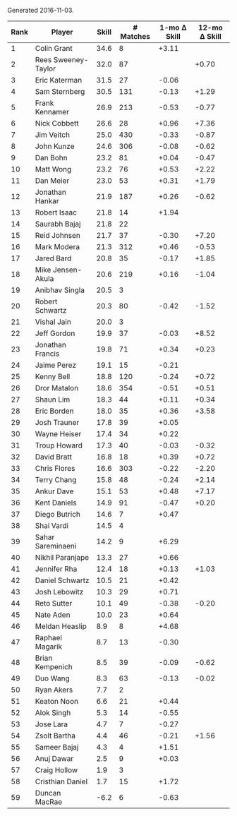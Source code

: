 Generated 2016-11-03.

| Rank | Player              | Skill | # Matches | 1-mo Δ Skill | 12-mo Δ Skill |
|------|---------------------|-------|-----------|--------------|---------------|
|    1 | Colin Grant         |  34.6 |         8 |        +3.11 |               |
|    2 | Rees Sweeney-Taylor |  32.0 |        87 |              |         +0.70 |
|    3 | Eric Katerman       |  31.5 |        27 |        -0.06 |               |
|    4 | Sam Sternberg       |  30.5 |       131 |        -0.13 |         +1.29 |
|    5 | Frank Kennamer      |  26.9 |       213 |        -0.53 |         -0.77 |
|    6 | Nick Cobbett        |  26.6 |        28 |        +0.96 |         +7.36 |
|    7 | Jim Veitch          |  25.0 |       430 |        -0.33 |         -0.87 |
|    8 | John Kunze          |  24.6 |       306 |        -0.08 |         -0.62 |
|    9 | Dan Bohn            |  23.2 |        81 |        +0.04 |         -0.47 |
|   10 | Matt Wong           |  23.2 |        76 |        +0.53 |         +2.22 |
|   11 | Dan Meier           |  23.0 |        53 |        +0.31 |         +1.79 |
|   12 | Jonathan Hankar     |  21.9 |       187 |        +0.26 |         -0.62 |
|   13 | Robert Isaac        |  21.8 |        14 |        +1.94 |               |
|   14 | Saurabh Bajaj       |  21.8 |        22 |              |               |
|   15 | Reid Johnsen        |  21.7 |        37 |        -0.30 |         +7.20 |
|   16 | Mark Modera         |  21.3 |       312 |        +0.46 |         -0.53 |
|   17 | Jared Bard          |  20.8 |        35 |        -0.17 |         +1.85 |
|   18 | Mike Jensen-Akula   |  20.6 |       219 |        +0.16 |         -1.04 |
|   19 | Anibhav Singla      |  20.5 |         3 |              |               |
|   20 | Robert Schwartz     |  20.3 |        80 |        -0.42 |         -1.52 |
|   21 | Vishal Jain         |  20.0 |         3 |              |               |
|   22 | Jeff Gordon         |  19.9 |        37 |        -0.03 |         +8.52 |
|   23 | Jonathan Francis    |  19.8 |        71 |        +0.34 |         +0.23 |
|   24 | Jaime Perez         |  19.1 |        15 |        -0.21 |               |
|   25 | Kenny Bell          |  18.8 |       120 |        -0.24 |         +0.72 |
|   26 | Dror Matalon        |  18.6 |       354 |        -0.51 |         +0.51 |
|   27 | Shaun Lim           |  18.3 |        44 |        +0.11 |         +0.34 |
|   28 | Eric Borden         |  18.0 |        35 |        +0.36 |         +3.58 |
|   29 | Josh Trauner        |  17.8 |        39 |        +0.05 |               |
|   30 | Wayne Heiser        |  17.4 |        34 |        +0.22 |               |
|   31 | Troup Howard        |  17.3 |        40 |        -0.03 |         -0.32 |
|   32 | David Bratt         |  16.8 |        18 |        +0.39 |         +0.72 |
|   33 | Chris Flores        |  16.6 |       303 |        -0.22 |         -2.20 |
|   34 | Terry Chang         |  15.8 |        48 |        -0.24 |         +2.14 |
|   35 | Ankur Dave          |  15.1 |        53 |        +0.48 |         +7.17 |
|   36 | Kent Daniels        |  14.9 |        91 |        -0.47 |         +0.20 |
|   37 | Diego Butrich       |  14.6 |         7 |        +0.47 |               |
|   38 | Shai Vardi          |  14.5 |         4 |              |               |
|   39 | Sahar Sareminaeni   |  14.2 |         9 |        +6.29 |               |
|   40 | Nikhil Paranjape    |  13.3 |        27 |        +0.66 |               |
|   41 | Jennifer Rha        |  12.4 |        18 |        +0.13 |         +1.03 |
|   42 | Daniel Schwartz     |  10.5 |        21 |        +0.42 |               |
|   43 | Josh Lebowitz       |  10.3 |        29 |        +0.71 |               |
|   44 | Reto Sutter         |  10.1 |        49 |        -0.38 |         -0.20 |
|   45 | Nate Aden           |  10.0 |        23 |        +0.64 |               |
|   46 | Meldan Heaslip      |   8.9 |         8 |        +4.68 |               |
|   47 | Raphael Magarik     |   8.7 |        13 |        -0.30 |               |
|   48 | Brian Kempenich     |   8.5 |        39 |        -0.09 |         -0.62 |
|   49 | Duo Wang            |   8.3 |        63 |        -0.13 |         -0.02 |
|   50 | Ryan Akers          |   7.7 |         2 |              |               |
|   51 | Keaton Noon         |   6.6 |        21 |        +0.44 |               |
|   52 | Alok Singh          |   5.3 |        14 |        -0.55 |               |
|   53 | Jose Lara           |   4.7 |         7 |        -0.27 |               |
|   54 | Zsolt Bartha        |   4.4 |        46 |        -0.21 |         +1.56 |
|   55 | Sameer Bajaj        |   4.3 |         4 |        +1.51 |               |
|   56 | Anuj Dawar          |   2.5 |         9 |        +0.03 |               |
|   57 | Craig Hollow        |   1.9 |         3 |              |               |
|   58 | Cristhian Daniel    |   1.7 |        15 |        +1.72 |               |
|   59 | Duncan MacRae       |  -6.2 |         6 |        -0.63 |               |